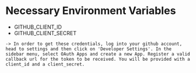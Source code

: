 # Necessary Environment Variables
- GITHUB_CLIENT_ID
- GITHUB_CLIENT_SECRET

```
-> In order to get these credentials, log into your github account, head to settings and then click on 'Developer Settings'. In the sidebar menu, select OAuth Apps and create a new App. Register a valid callback url for the token to be received. You will be provided with a client_id and a client_secret.
```
